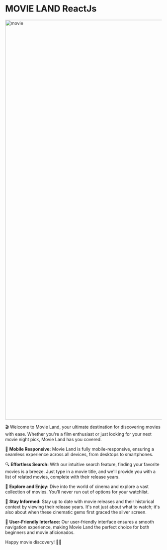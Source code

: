 # MOVIE LAND ReactJs 
<img width="1280" alt="movie" src="https://github.com/nameerakhter/MovieLand_React.js/assets/120779958/1bc90474-bff5-4aec-b79f-c782b15fa46b">

🎬 Welcome to Movie Land, your ultimate destination for discovering movies with ease. Whether you're a film enthusiast or just looking for your next movie night pick, Movie Land has you covered.

📱 **Mobile Responsive:** Movie Land is fully mobile-responsive, ensuring a seamless experience across all devices, from desktops to smartphones.

🔍 **Effortless Search:** With our intuitive search feature, finding your favorite movies is a breeze. Just type in a movie title, and we'll provide you with a list of related movies, complete with their release years.

🎥 **Explore and Enjoy:** Dive into the world of cinema and explore a vast collection of movies. You'll never run out of options for your watchlist.

📅 **Stay Informed:** Stay up to date with movie releases and their historical context by viewing their release years. It's not just about what to watch; it's also about when these cinematic gems first graced the silver screen.

🌟 **User-Friendly Interface:** Our user-friendly interface ensures a smooth navigation experience, making Movie Land the perfect choice for both beginners and movie aficionados.





Happy movie discovery! 🍿🎥
